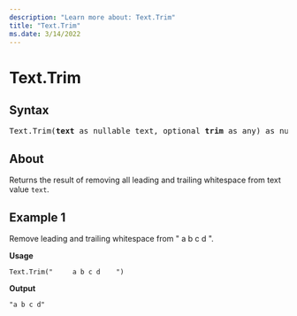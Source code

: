 ```yaml
---
description: "Learn more about: Text.Trim"
title: "Text.Trim"
ms.date: 3/14/2022
---
```

# Text.Trim

## Syntax

<pre>
Text.Trim(<b>text</b> as nullable text, optional <b>trim</b> as any) as nullable text
</pre>
  
## About

Returns the result of removing all leading and trailing whitespace from text value `text`.

## Example 1

Remove leading and trailing whitespace from " a b c d ".

**Usage**

```powerquery-m
Text.Trim("     a b c d    ")
```

**Output**

`"a b c d"`
